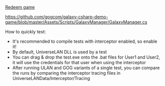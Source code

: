 [Redeem game](https://www.gog.com/redeem/IDDQD)

https://github.com/gogcom/galaxy-csharp-demo-game/blob/master/Assets/Scripts/GalaxyManager/GalaxyManager.cs

How to quickly test:

- It's recommended to compile tests with interceptor enabled, so enable it!
- By default, UniverseLAN DLL is used by a test
- You can drag & drop the test.exe onto the .bat files for User1 and User2, it will use the credentials for that user when using the interceptor
- After running ULAN and GOG variants of a single test, you can compare the runs by comparing the interceptor tracing files in UniverseLANData/Interceptor/Tracing